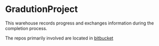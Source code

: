 # GradutionProject
This warehouse records progress and exchanges information during the completion process.


The repos primarily involved are located in [bitbucket](https://bitbucket.org/jackyliu16/workspace/projects/ARCE)




